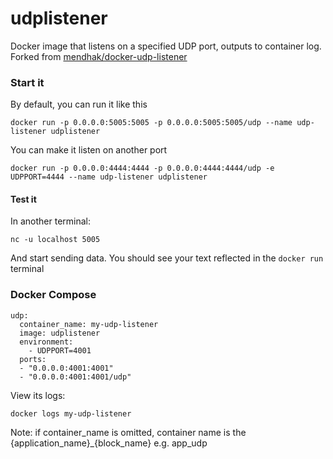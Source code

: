 # udplistener

Docker image that listens on a specified UDP port, outputs to container log. Forked from [mendhak/docker-udp-listener](https://github.com/mendhak/docker-udp-listener)

### Start it

By default, you can run it like this

    docker run -p 0.0.0.0:5005:5005 -p 0.0.0.0:5005:5005/udp --name udp-listener udplistener

You can make it listen on another port

    docker run -p 0.0.0.0:4444:4444 -p 0.0.0.0:4444:4444/udp -e UDPPORT=4444 --name udp-listener udplistener

#### Test it

In another terminal:

    nc -u localhost 5005

And start sending data.  You should see your text reflected in the `docker run` terminal


### Docker Compose

```
udp:
  container_name: my-udp-listener
  image: udplistener
  environment:
    - UDPPORT=4001
  ports:
  - "0.0.0.0:4001:4001"
  - "0.0.0.0:4001:4001/udp"

```

View its logs:

    docker logs my-udp-listener

Note: if container_name is omitted, container name is the {application_name}_{block_name} e.g. app_udp
